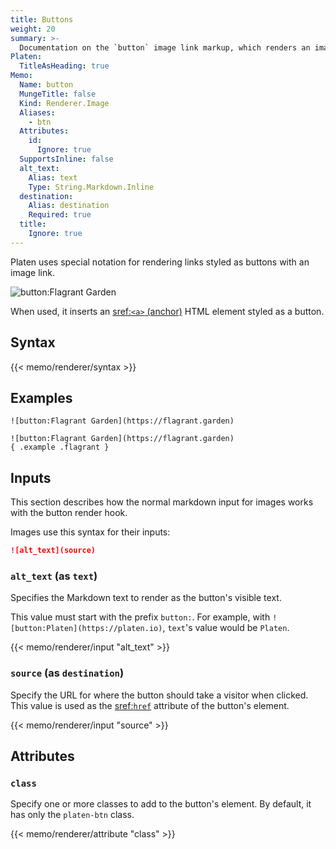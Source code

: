 ```yaml
---
title: Buttons
weight: 20
summary: >-
  Documentation on the `button` image link markup, which renders an image link as a button.
Platen:
  TitleAsHeading: true
Memo:
  Name: button
  MungeTitle: false
  Kind: Renderer.Image
  Aliases:
    - btn
  Attributes:
    id:
      Ignore: true
  SupportsInline: false
  alt_text:
    Alias: text
    Type: String.Markdown.Inline
  destination:
    Alias: destination
    Required: true
  title:
    Ignore: true
---
```


Platen uses special notation for rendering links styled as buttons with an image link.

![button:Flagrant Garden](https://flagrant.garden)

When used, it inserts an [sref:`<a>` (anchor)][s01] HTML element styled as a button.

## Syntax

{{< memo/renderer/syntax >}}

## Examples

```memo-example-renderer { title="Minimal Example" }
![button:Flagrant Garden](https://flagrant.garden)
```

```memo-example-renderer { title="Button with Classes" }
![button:Flagrant Garden](https://flagrant.garden)
{ .example .flagrant }
```

## Inputs

This section describes how the normal markdown input for images works with the button render hook.

Images use this syntax for their inputs:

```markdown
![alt_text](source)
```

### `alt_text` (as `text`)

Specifies the Markdown text to render as the button's visible text.

This value must start with the prefix `button:`. For example, with
`![button:Platen](https://platen.io)`, `text`'s value would be `Platen`.

{{< memo/renderer/input "alt_text" >}}

### `source` (as `destination`)

Specify the URL for where the button should take a visitor when clicked. This value is used as the
[sref:`href`][s02] attribute of the button's element.

{{< memo/renderer/input "source" >}}

## Attributes

### `class`

Specify one or more classes to add to the button's element. By default, it has only the `platen-btn`
class.

{{< memo/renderer/attribute "class" >}}

<!-- Link References -->
[s01]: mdn.html.element:a
[s02]: mdn.html.element:a#attr-href
